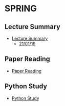# SPRING


## Lecture Summary
* [Lecture Summary](lectureSummary/README.md)
  * [21/01/19](lectureSummary/2021_01_19_lecture_summary.ipynb)


## Paper Reading
* [Paper Reading](paperReading/README.md)


## Python Study
* [Python Study](pythonStudy/README.md)
